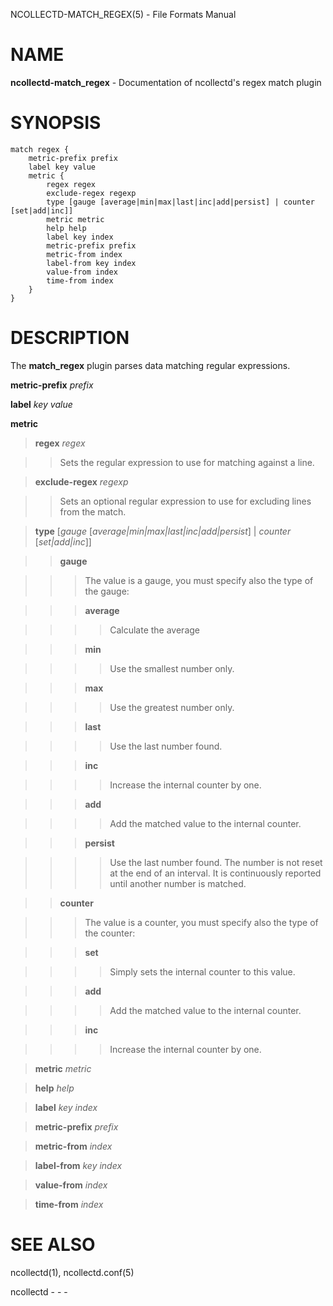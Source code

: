 NCOLLECTD-MATCH\_REGEX(5) - File Formats Manual

# NAME

**ncollectd-match\_regex** - Documentation of ncollectd's regex match plugin

# SYNOPSIS

	match regex {
	    metric-prefix prefix
	    label key value
	    metric {
	        regex regex
	        exclude-regex regexp
	        type [gauge [average|min|max|last|inc|add|persist] | counter [set|add|inc]]
	        metric metric
	        help help
	        label key index
	        metric-prefix prefix
	        metric-from index
	        label-from key index
	        value-from index
	        time-from index
	    }
	}

# DESCRIPTION

The **match\_regex** plugin parses data matching regular expressions.

**metric-prefix** *prefix*

**label** *key* *value*

**metric**

> **regex** *regex*

> > Sets the regular expression to use for matching against a line.

> **exclude-regex** *regexp*

> > Sets an optional regular expression to use for excluding lines from the match.

> **type** \[*gauge* \[*average|min|max|last|inc|add|persist*] | *counter* \[*set|add|inc*]]

> > **gauge**

> > > The value is a gauge, you must specify also the type of the gauge:

> > > **average**

> > > > Calculate the average

> > > **min**

> > > > Use the smallest number only.

> > > **max**

> > > > Use the greatest number only.

> > > **last**

> > > > Use the last number found.

> > > **inc**

> > > > Increase the internal counter by one.

> > > **add**

> > > > Add the matched value to the internal counter.

> > > **persist**

> > > > Use the last number found.
> > > > The number is not reset at the end of an interval.
> > > > It is continuously reported until another number is matched.

> > **counter**

> > > The value is a counter, you must specify also the type of the counter:

> > > **set**

> > > > Simply sets the internal counter to this value.

> > > **add**

> > > > Add the matched value to the internal counter.

> > > **inc**

> > > > Increase the internal counter by one.

> **metric** *metric*

> **help** *help*

> **label** *key* *index*

> **metric-prefix** *prefix*

> **metric-from** *index*

> **label-from** *key* *index*

> **value-from** *index*

> **time-from** *index*

# SEE ALSO

ncollectd(1),
ncollectd.conf(5)

ncollectd - - -
